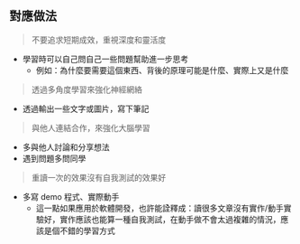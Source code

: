 ## 對應做法

> 不要追求短期成效，重視深度和靈活度
- 學習時可以自己問自己一些問題幫助進一步思考
    - 例如：為什麼要需要這個東西、背後的原理可能是什麼、實際上又是什麼

> 透過多角度學習來強化神經網絡
- 透過輸出一些文字或圖片，寫下筆記

> 與他人連結合作，來強化大腦學習
- 多與他人討論和分享想法
- 遇到問題多問同學


> 重讀一次的效果沒有自我測試的效果好
- 多寫 demo 程式、實際動手
    - 這一點如果應用於軟體開發，也許能詮釋成：讀很多文章沒有實作/動手實驗好，實作應該也能算一種自我測試，在動手做不會太過複雜的情況，應該是個不錯的學習方式
